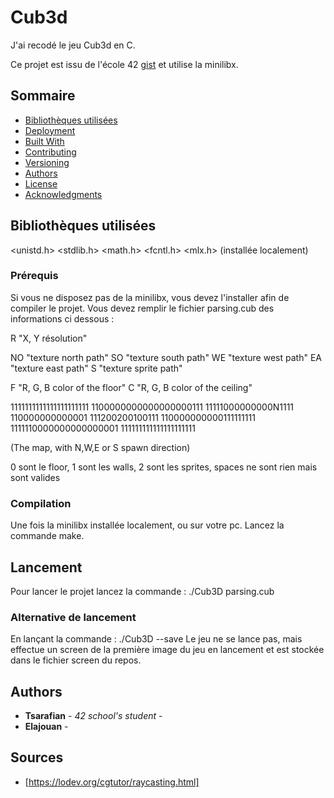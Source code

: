 # Cub3d

J'ai recodé le jeu Cub3d en C.

Ce projet est issu de l'école 42
[gist](https://gist.github.com/PurpleBooth/109311bb0361f32d87a2) et utilise la minilibx.

## Sommaire

  - [Bibliothèques utilisées](#bibliothèques-utilisées)
  - [Deployment](#deployment)
  - [Built With](#built-with)
  - [Contributing](#contributing)
  - [Versioning](#versioning)
  - [Authors](#authors)
  - [License](#license)
  - [Acknowledgments](#acknowledgments)

## Bibliothèques utilisées

<unistd.h>
<stdlib.h>
<math.h>
<fcntl.h>
<mlx.h> (installée localement)

### Prérequis

Si vous ne disposez pas de la minilibx, vous devez l'installer afin de compiler le projet.
Vous devez remplir le fichier parsing.cub des informations ci dessous :

R     "X, Y résolution" 

NO   "texture north path"
SO   "texture south path"
WE   "texture west path"
EA   "texture east path"
S    "texture sprite path"

F    "R, G, B color of the floor"
C    "R, G, B color of the ceiling"

1111111111111111111111
1100000000000000000111
11111000000000N1111
110000000000001
111200200100111
110000000000111111111
1111110000000000000001
111111111111111111111

(The map, with N,W,E or S spawn direction)

0      sont le floor,
1      sont les walls,
2      sont les sprites,
spaces ne sont rien mais sont valides

### Compilation

Une fois la minilibx installée localement, ou sur votre pc.
Lancez la commande make.

## Lancement

Pour lancer le projet lancez la commande : ./Cub3D parsing.cub

### Alternative de lancement

En lançant la commande : ./Cub3D --save
Le jeu ne se lance pas, mais effectue un screen de la première image du jeu en lancement et est stockée dans le fichier screen du repos.

## Authors

  - **Tsarafian** - *42 school's student* -
  - **Elajouan** -

## Sources

- [https://lodev.org/cgtutor/raycasting.html]
